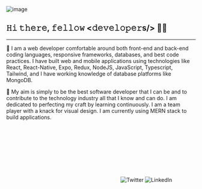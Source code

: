 ![image](https://github.com/VishalMX3/VishalMX3/assets/63143819/6da9140b-fed9-489f-a1ca-e3852a8884f0)

## 𝙷𝚒 𝚝𝚑𝚎𝚛𝚎, 𝚏𝚎𝚕𝚕𝚘𝚠 <𝚍𝚎𝚟𝚎𝚕𝚘𝚙𝚎𝚛s/> 🙋‍♂️
___
🚀 I am a web developer comfortable around both front-end and back-end coding languages, responsive frameworks, databases, and best code practices. I have built web and mobile applications using technologies like React, React-Native, Expo, Redux, NodeJS, JavaScript, Typescript, Tailwind, and I have working knowledge of database platforms like MongoDB. 

🚀 My aim is simply to be the best software developer that I can be and to contribute to the technology industry all that I know and can do. I am dedicated to perfecting my craft by learning continuously. I am a team player with a knack for visual design. I am currently using MERN stack to build applications.

![Gmail](mailto:f20191055@pilani.bits-pilani.ac.in)
![Twitter](https://twitter.com/VishalP1226)
![LinkedIn](https://www.linkedin.com/in/vishal-pundhir-31059b197/)


<!--
**VishalMX3/VishalMX3** is a ✨ _special_ ✨ repository because its `README.md` (this file) appears on your GitHub profile.

Here are some ideas to get you started:

- 🔭 I’m currently working on ...nkdjn
- 🌱 I’m currently learning ...
- 👯 I’m looking to collaborate on ...
- 🤔 I’m looking for help with ...
- 💬 Ask me about ...
- 📫 How to reach me: ...
- 😄 Pronouns: ...
- ⚡ Fun fact: ...
-->
